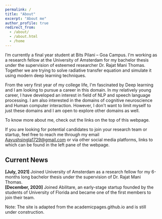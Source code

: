 ```yaml
---
permalink: /
title: "About"
excerpt: "About me"
author_profile: true
redirect_from:
  - /about/
  - /about.html
  - /home
---
```


I’m currently a final year student at Bits Pilani – Goa Campus. I'm working as a research fellow at the University of Amsterdam for my bachelor thesis under the supervision of esteemed researcher Dr. Rajat Mani Thomas. Together we are trying to solve radiative transfer equation and simulate it using modern deep learning techniques.

From the very first year of my college life, I'm fascinated by Deep learning and I am looking to pursue a career in this domain. In my relatively young career, I have developed an interest in field of NLP and speech language processing. I am also interested in the domains of cognitive neuroscience and Human computer interaction. However, I don't want to limit myself to just these domains and I am open to explore other domains as well.

To know more about me, check out the links on the top of this webpage.

If you are looking for potential candidates to join your research team or startup, feel free to reach me through my email [Aayushsingla1729@gmail.com](mailto:Aayushsingla1729@gmail.com) or via other social media platforms, links to which can be found in the left pane of the webpage.


Current News
------
**[July, 2021]** Joined University of Amsterdam as a research fellow for my 6-months long bachelor thesis under the supervision of Dr. Rajat Mani Thomas. <br>
**[December, 2020]** Joined Abilitare, an early-stage startup founded by the students of University of Florida and became one of the first members to join their team. <br>



Note: The site is adapted from the academicpages.github.io and is still under construction.

